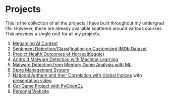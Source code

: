 # Projects
This is the collection of all the projects I have built throughout my undergrad life. However, these are already available scattered around various courses. This provides a single roof for all my projects.<br>

1. [Megamind AI Contest](https://github.com/hasanccr92/age-gender-cnn)
2. [Sentiment Detection/Classification on Customized IMDb Dataset](https://github.com/hasanccr92/CSE440-NLP-II/tree/main)
3. [Predict Health Outcomes of Horses(Kaggle)](https://www.kaggle.com/code/hasanccr92/horse-comp/)
4. [Android Malware Detection with Machine Learning](https://www.kaggle.com/code/hasanccr92/android-malware-detection/notebook?scriptVersionId=142050261)
5. [Malware Detection from Memory Dump Analysis with ML](https://www.kaggle.com/code/hasanccr92/cic-malmem-2022-classification/notebook?scriptVersionId=141255038)
6. [Store Management System](https://github.com/hasanccr92/store_management)
7. [National Anthem and their Correlation with Global Indices](https://www.kaggle.com/code/hasanccr92/national-anthems-correlation-with-global-indices?scriptVersionId=128347895) with [presentation video](https://youtu.be/4SA27ewS18E)
8. [Car Game Project with PyOpenGL](https://github.com/hasanccr92/CSE423-Project_CarGame/tree/main)
9. [Personal Website](https://hasanccr92.github.io/)
